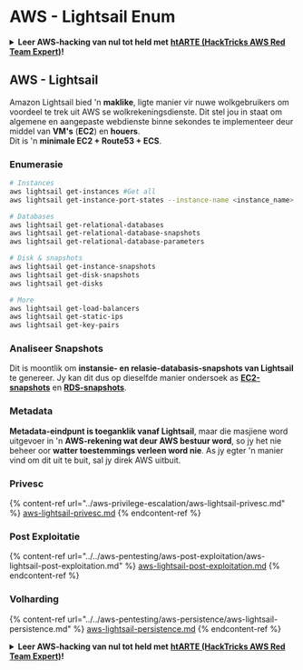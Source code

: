 # AWS - Lightsail Enum

<details>

<summary><strong>Leer AWS-hacking van nul tot held met</strong> <a href="https://training.hacktricks.xyz/courses/arte"><strong>htARTE (HackTricks AWS Red Team Expert)</strong></a><strong>!</strong></summary>

Ander maniere om HackTricks te ondersteun:

* As jy jou **maatskappy geadverteer wil sien in HackTricks** of **HackTricks in PDF wil aflaai**, kyk na die [**SUBSCRIPTION PLANS**](https://github.com/sponsors/carlospolop)!
* Kry die [**amptelike PEASS & HackTricks swag**](https://peass.creator-spring.com)
* Ontdek [**The PEASS Family**](https://opensea.io/collection/the-peass-family), ons versameling van eksklusiewe [**NFTs**](https://opensea.io/collection/the-peass-family)
* **Sluit aan by die** 💬 [**Discord-groep**](https://discord.gg/hRep4RUj7f) of die [**telegram-groep**](https://t.me/peass) of **volg** ons op **Twitter** 🐦 [**@hacktricks_live**](https://twitter.com/hacktricks_live)**.**
* **Deel jou hacking-truuks deur PR's in te dien by die** [**HackTricks**](https://github.com/carlospolop/hacktricks) en [**HackTricks Cloud**](https://github.com/carlospolop/hacktricks-cloud) github-repos.

</details>

## AWS - Lightsail

Amazon Lightsail bied 'n **maklike**, ligte manier vir nuwe wolkgebruikers om voordeel te trek uit AWS se wolkrekeningsdienste. Dit stel jou in staat om algemene en aangepaste webdienste binne sekondes te implementeer deur middel van **VM's** (**EC2**) en **houers**.\
Dit is 'n **minimale EC2 + Route53 + ECS**.

### Enumerasie
```bash
# Instances
aws lightsail get-instances #Get all
aws lightsail get-instance-port-states --instance-name <instance_name> #Get open ports

# Databases
aws lightsail get-relational-databases
aws lightsail get-relational-database-snapshots
aws lightsail get-relational-database-parameters

# Disk & snapshots
aws lightsail get-instance-snapshots
aws lightsail get-disk-snapshots
aws lightsail get-disks

# More
aws lightsail get-load-balancers
aws lightsail get-static-ips
aws lightsail get-key-pairs
```
### Analiseer Snapshots

Dit is moontlik om **instansie- en relasie-databasis-snapshots van Lightsail** te genereer. Jy kan dit dus op dieselfde manier ondersoek as [**EC2-snapshots**](aws-ec2-ebs-elb-ssm-vpc-and-vpn-enum/#ebs) en [**RDS-snapshots**](aws-databases/aws-relational-database-rds-enum.md#enumeration).

### Metadata

**Metadata-eindpunt is toeganklik vanaf Lightsail**, maar die masjiene word uitgevoer in 'n **AWS-rekening wat deur AWS bestuur word**, so jy het nie beheer oor **watter toestemmings verleen word nie**. As jy egter 'n manier vind om dit uit te buit, sal jy direk AWS uitbuit.

### Privesc

{% content-ref url="../aws-privilege-escalation/aws-lightsail-privesc.md" %}
[aws-lightsail-privesc.md](../aws-privilege-escalation/aws-lightsail-privesc.md)
{% endcontent-ref %}

### Post Exploitatie

{% content-ref url="../../aws-pentesting/aws-post-exploitation/aws-lightsail-post-exploitation.md" %}
[aws-lightsail-post-exploitation.md](../../aws-pentesting/aws-post-exploitation/aws-lightsail-post-exploitation.md)
{% endcontent-ref %}

### Volharding

{% content-ref url="../../aws-pentesting/aws-persistence/aws-lightsail-persistence.md" %}
[aws-lightsail-persistence.md](../../aws-pentesting/aws-persistence/aws-lightsail-persistence.md)
{% endcontent-ref %}

<details>

<summary><strong>Leer AWS-hacking van nul tot held met</strong> <a href="https://training.hacktricks.xyz/courses/arte"><strong>htARTE (HackTricks AWS Red Team Expert)</strong></a><strong>!</strong></summary>

Ander maniere om HackTricks te ondersteun:

* As jy wil sien dat jou **maatskappy geadverteer word in HackTricks** of **HackTricks aflaai in PDF-formaat**, kyk na die [**SUBSCRIPTION PLANS**](https://github.com/sponsors/carlospolop)!
* Kry die [**amptelike PEASS & HackTricks swag**](https://peass.creator-spring.com)
* Ontdek [**The PEASS Family**](https://opensea.io/collection/the-peass-family), ons versameling eksklusiewe [**NFTs**](https://opensea.io/collection/the-peass-family)
* **Sluit aan by die** 💬 [**Discord-groep**](https://discord.gg/hRep4RUj7f) of die [**telegram-groep**](https://t.me/peass) of **volg** ons op **Twitter** 🐦 [**@hacktricks_live**](https://twitter.com/hacktricks_live)**.**
* **Deel jou haktruuks deur PR's in te dien by die** [**HackTricks**](https://github.com/carlospolop/hacktricks) en [**HackTricks Cloud**](https://github.com/carlospolop/hacktricks-cloud) github-opslag.

</details>
